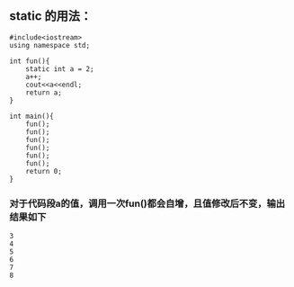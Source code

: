 ## static 的用法：  
	#include<iostream>
    using namespace std;

    int fun(){
		static int a = 2;
		a++;	
		cout<<a<<endl;
		return a;
    }
	
    int main(){
		fun();
		fun();
		fun();
		fun();
		fun();
		fun();
		return 0;
    }
### 对于代码段a的值，调用一次fun()都会自增，且值修改后不变，输出结果如下
	3
	4
	5
	6
	7
	8
